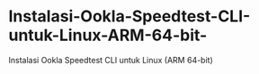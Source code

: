 # Instalasi-Ookla-Speedtest-CLI-untuk-Linux-ARM-64-bit-
Instalasi Ookla Speedtest CLI untuk Linux (ARM 64-bit)
